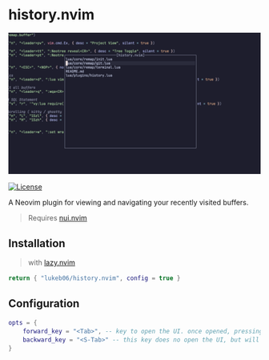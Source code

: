 # history.nvim

![screenshot](https://github.com/lukeb06/history.nvim/blob/master/.github/screenshot.png)

[![License](https://img.shields.io/github/license/lukeb06/history.nvim)](https://github.com/lukeb06/history.nvim/blob/master/LICENSE)

A Neovim plugin for viewing and navigating your recently visited buffers.

> Requires [nui.nvim](https://github.com/MunifTanjim/nui.nvim)

## Installation

> with [lazy.nvim](https://lazy.folke.io/)

```lua
return { "lukeb06/history.nvim", config = true }
```

## Configuration

```lua
opts = {
    forward_key = "<Tab>", -- key to open the UI. once opened, pressing this key will cycle forward through the buffer history.
    backward_key = "<S-Tab>" -- this key does no open the UI, but will cycle backwards through the buffer history UI when open.
}
```
